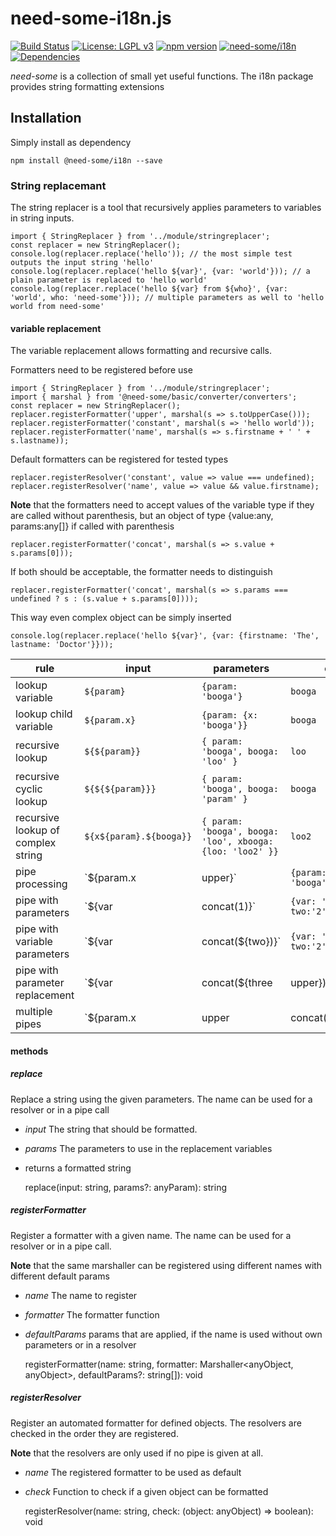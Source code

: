 # need-some-i18n.js
[![Build Status](https://travis-ci.org/need-some/need-some-i18n.js.svg?branch=master)](https://travis-ci.org/need-some/need-some-i18n.js)
[![License: LGPL v3](https://img.shields.io/badge/License-LGPL%20v3-blue.svg)](https://www.gnu.org/licenses/lgpl-3.0)
[![npm version](https://badge.fury.io/js/%40need-some%2Fi18n.svg)](https://badge.fury.io/js/%40need-some%2Fi18n)
[![need-some/i18n](https://img.shields.io/badge/need--some-i18n-ff69b4.svg)](https://www.npmjs.com/org/need-some)
[![Dependencies](https://david-dm.org/need-some/need-some-i18n.js/status.svg)](https://david-dm.org/need-some/need-some-i18n.js)

_need-some_ is a collection of small yet useful functions.
The i18n package provides string formatting extensions

## Installation
Simply install as dependency

	npm install @need-some/i18n --save

### String replacemant

The string replacer is a tool that recursively applies parameters to variables in string inputs.

	import { StringReplacer } from '../module/stringreplacer';
	const replacer = new StringReplacer();
	console.log(replacer.replace('hello')); // the most simple test outputs the input string 'hello'
	console.log(replacer.replace('hello ${var}', {var: 'world'})); // a plain parameter is replaced to 'hello world'
	console.log(replacer.replace('hello ${var} from ${who}', {var: 'world', who: 'need-some'})); // multiple parameters as well to 'hello world from need-some'

#### variable replacement

The variable replacement allows formatting and recursive calls.

Formatters need to be registered before use

	import { StringReplacer } from '../module/stringreplacer';
	import { marshal } from '@need-some/basic/converter/converters';
	const replacer = new StringReplacer();
	replacer.registerFormatter('upper', marshal(s => s.toUpperCase()));
	replacer.registerFormatter('constant', marshal(s => 'hello world'));
	replacer.registerFormatter('name', marshal(s => s.firstname + ' ' + s.lastname));

Default formatters can be registered for tested types

	replacer.registerResolver('constant', value => value === undefined);
	replacer.registerResolver('name', value => value && value.firstname);

__Note__ that the formatters need to accept values of the variable type if they are called without parenthesis, 
but an object of type {value:any, params:any[]} if called with parenthesis

	replacer.registerFormatter('concat', marshal(s => s.value + s.params[0]));

If both should be acceptable, the formatter needs to distinguish

	replacer.registerFormatter('concat', marshal(s => s.params === undefined ? s : (s.value + s.params[0])));


This way even complex object can be simply inserted

	console.log(replacer.replace('hello ${var}', {var: {firstname: 'The', lastname: 'Doctor'}}));


rule | input | parameters | output
--- | --- | --- | ---
lookup variable | `${param}` | `{param: 'booga'}` | `booga`
lookup child variable | `${param.x}` | `{param: {x: 'booga'}}` | `booga`
recursive lookup | `${${param}}` | `{ param: 'booga', booga: 'loo' }` | `loo`
recursive cyclic lookup | `${${${param}}}` | `{ param: 'booga', booga: 'param' }` | `booga`
recursive lookup of complex string | `${x${param}.${booga}}` | `{ param: 'booga', booga: 'loo', xbooga:{loo: 'loo2' }}` | `loo2`
pipe processing | `${param.x | upper}` | `{param: {x: 'booga'}}` | `BOOGA`
pipe with parameters | `${var | concat(1)}` | `{var: 'variant', two:'2'}` | `variant1`
pipe with variable parameters | `${var | concat(${two})}` | `{var: 'variant', two:'2'}` | `variant2`
pipe with parameter replacement | `${var | concat(${three|upper})}` | `{var: 'variant', three:'three'}` | `variantTHREE`
multiple pipes | `${param.x | upper | concat(${param.x})}` | `{param: {x: 'booga'}}` | `BOOGAbooga`


#### methods

##### replace

Replace a string using the given parameters.
The name can be used for a resolver or in a pipe call
 * _input_ The string that should be formatted.
 * _params_ The parameters to use in the replacement variables
 * returns a formatted string

	replace(input: string, params?: anyParam): string

##### registerFormatter

Register a formatter with a given name.
The name can be used for a resolver or in a pipe call.

__Note__ that the same marshaller can be registered using different names with different default params
 * _name_ The name to register
 * _formatter_ The formatter function
 * _defaultParams_ params that are applied, if the name is used without own parameters or in a resolver

	registerFormatter(name: string, formatter: Marshaller<anyObject, anyObject>, defaultParams?: string[]): void

##### registerResolver

Register an automated formatter for defined objects.
The resolvers are checked in the order they are registered.

__Note__ that the resolvers are only used if no pipe is given at all.
 * _name_ The registered formatter to be used as default
 * _check_ Function to check if a given object can be formatted

	registerResolver(name: string, check: (object: anyObject) => boolean): void
